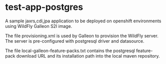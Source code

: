 test-app-postgres
=================

A sample jaxrs,cdi,jpa application to be deployed on openshift environments using WildFly Galleon S2I image.

The file provisioning.xml is used by Galleon to provision the WildFly server. 
The server is pre-configured with postgresql driver and datasource.

The file local-galleon-feature-packs.txt contains the postgresql feature-pack download URL 
and its installation path into the local maven repository.
